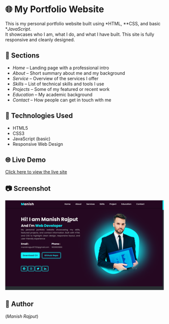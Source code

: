 # 🌐 My Portfolio Website

This is my personal portfolio website built using *HTML, **CSS, and basic **JavaScript*.  
It showcases who I am, what I do, and what I have built. This site is fully responsive and cleanly designed.

## 📁 Sections

- *Home* – Landing page with a professional intro
- *About* – Short summary about me and my background
- *Service* – Overview of the services I offer
- *Skills* – List of technical skills and tools I use
- *Projects* – Some of my featured or recent work
- *Education* – My academic background
- *Contact* – How people can get in touch with me

## 🔧 Technologies Used

- HTML5  
- CSS3  
- JavaScript (basic)  
- Responsive Web Design  

## 🌐 Live Demo

[Click here to view the live site](https://manishrajput67321.github.io/my-portfolio)


## 📷 Screenshot

![Portfolio Screenshot](img/Screenshot.png)

## 👤 Author

(*Manish Rajput*)


